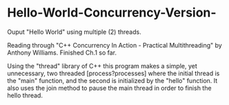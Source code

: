 # Hello-World-Concurrency-Version-
Ouput "Hello World" using multiple (2) threads.

Reading through "C++ Concurrency In Action - Practical Multithreading" by Anthony Williams.
Finished Ch.1 so far.

Using the "thread" library of C++ this program makes a simple, yet unnecessary, two threaded [process?processes] where the initial thread
is the "main" function, and the second is initialized by the "hello" function. 
It also uses the join method to pause the main thread in order to finish the hello thread.
